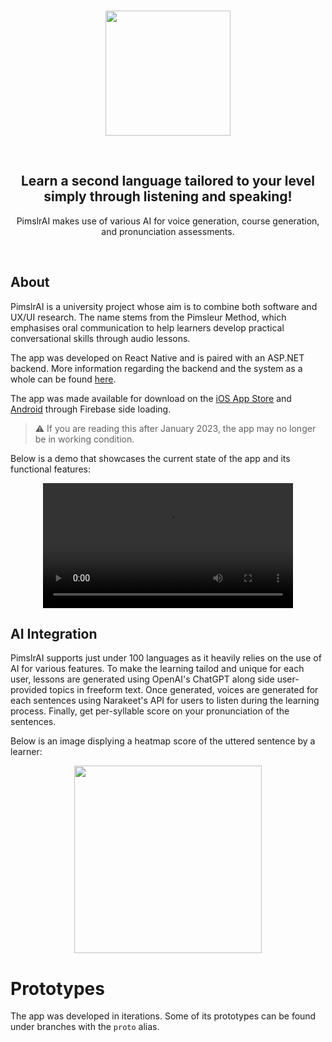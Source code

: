 <br />

<p align="center"> 
  <img src="https://github.com/pimslr-ai/language-service/assets/56337726/5272bb5e-25e6-4096-af80-e97ba9434e5e" width="auto" height="200">
</p>

<br />

<h2 align="center">Learn a second language tailored to your level simply through listening and speaking!</h2>
<p align="center">PimslrAI makes use of various AI for voice generation, course generation, and pronunciation assessments.</p>

<br />

## About

PimslrAI is a university project whose aim is to combine both software and UX/UI research. The name stems from the Pimsleur Method, which emphasises oral communication to help learners develop practical conversational skills through audio lessons. 

The app was developed on React Native and is paired with an ASP.NET backend. More information regarding the backend and the system as a whole can be found [here](https://github.com/pimslr-ai/language-service).

The app was made available for download on the [iOS App Store](https://apps.apple.com/nl/app/pimslrai/id6467199290?l=en-GB) and [Android](https://appdistribution.firebase.dev/i/e1d52b48e2500372) through Firebase side loading. 

> ⚠️ If you are reading this after January 2023, the app may no longer be in working condition.

Below is a demo that showcases the current state of the app and its functional features:

<div align="center">
  <video src="https://github.com/pimslr-ai/pimslr-ai-app/assets/56337726/59c2c218-3839-469f-9611-1d8a9ed89a42" width="400" />
</div>

## AI Integration

PimslrAI supports just under 100 languages as it heavily relies on the use of AI for various features. To make the learning tailod and unique for each user, lessons are generated using OpenAI's ChatGPT along side user-provided topics in freeform text. Once generated, voices are generated for each sentences using Narakeet's API for users to listen during the learning process. Finally, get per-syllable score on your pronunciation of the sentences. 

Below is an image displying a heatmap score of the uttered sentence by a learner:
<div align="center">
  <img src="https://github.com/pimslr-ai/pimslr-ai-app/assets/56337726/c423e6b6-3542-4090-997e-7ddda87f06d4" width="300" />
</div>

# Prototypes

The app was developed in iterations. Some of its prototypes can be found under branches with the `proto` alias.
